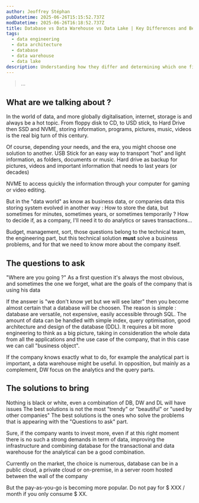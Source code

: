 ```yaml
---
author: Jeoffrey Stéphan
pubDatetime: 2025-06-26T15:15:52.737Z
modDatetime: 2025-06-26T16:18:52.737Z
title: Database vs Data Warehouse vs Data Lake | Key Differences and Best Use Case
tags:
  - data engineering
  - data architecture
  - database
  - data warehouse
  - data lake
description: Understanding how they differ and determining which one fits your requirements best
---
```

> ...

## What are we talking about ?

In the world of data, and more globally digitalisation, internet, storage is and always be a hot topic. From floppy disk to CD, to USD stick, to Hard Drive then SSD and NVME, storing information, programs, pictures, music, videos is the real big turn of this century.

Of course, depending your needs, and the era, you might choose one solution to another. USB Stick for an easy way to transport "hot" and light information, as folders, documents or music.
Hard drive as backup for pictures, videos and important information that needs to last years (or decades)

NVME to access quickly the information through your computer for gaming or video editing.

But in the "data world" as know as business data, or companies data this storing system evolved in another way :
How to store the data, but sometimes for minutes, sometimes years, or sometimes temporarily ?
How to decide if, as a company, I'll need it to do analytics or saves transactions...

Budget, management, sort, those questions belong to the technical team, the engineering part, but this technical solution **must** solve a business problems, and for that we need to know more about the company itself.

## The questions to ask

"Where are you going ?" As a first question it's always the most obvious, and sometimes the one we forget, what are the goals of the company that is using his data

If the answer is "we don't know yet but we will see later" then you become almost certain that a database will be choosen.
The reason is simple : database are versatile, not expensive, easily accessible through SQL. The amount of data can be handled with simple index, query optimisation, good architecture and design of the database (DDL).
It requires a bit more engineering to think as a big picture, taking in consideration the whole data from all the applications and the use case of the company, that in this case we can call "business object".

If the company knows exactly what to do, for example the analytical part is important, a data warehouse might be useful. In opposition, but mainly as a complement, DW focus on the analytics and the query parts.

## The solutions to bring

Nothing is black or white, even a combination of DB, DW and DL will have issues
The best solutions is not the most "trendy" or "beautiful" or "used by other companies"
The best solutions is the ones who solve the problems that is appearing with the "Questions to ask" part.

Sure, if the company wants to invest more, even if at this right moment there is no such a strong demands in term of data, improving the infrastructure and combining database for the transactional and data warehouse for the analytical can be a good combination.

Currently on the market, the choice is numerous, database can be in a public cloud, a private cloud or on-premise, in a server room hosted between the wall of the company

But the pay-as-you-go is becoming more popular. Do not pay for $ XXX / month if you only consume $ XX.
